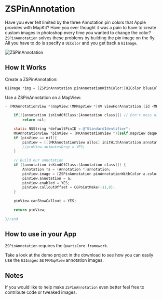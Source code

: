 ZSPinAnnotation
=============

Have you ever felt limited by the three Annotation pin colors that Apple provides with MapKit? Have you ever thought it was a pain to have to create custom images in photoshop every time you wanted to change the color?  `ZSPinAnnotation` solves these problems by building the pin image on the fly.  All you have to do is specify a `UIColor` and you get back a `UIImage`.

![ZSPinAnnotation](http://f.cl.ly/items/223W1a0d0s3m3S0h3K37/Screen%20Shot%202011-12-06%20at%203.59.23%20PM.png "ZSPinAnnotation")

How It Works
---

Create a ZSPinAnnotation:

```objective-c
UIImage *img = [ZSPinAnnotation pinAnnotationWithColor:[UIColor blueColor]];
```

Use a ZSPinAnnotation on a MapView:

```objective-c
- (MKAnnotationView *)mapView:(MKMapView *)mV viewForAnnotation:(id <MKAnnotation>)annotation {
	
	if(![annotation isKindOfClass:[Annotation class]]) // Don't mess user location
        return nil;
	
	static NSString *defaultPinID = @"StandardIdentifier";
	MKAnnotationView *pinView = (MKAnnotationView *)[self.mapView dequeueReusableAnnotationViewWithIdentifier:defaultPinID];
	if (pinView == nil){
		pinView = [[[MKAnnotationView alloc] initWithAnnotation:annotation reuseIdentifier:defaultPinID] autorelease];
		//pinView.animatesDrop = YES;
	}
	
	// Build our annotation
	if ([annotation isKindOfClass:[Annotation class]]) {
		Annotation *a = (Annotation *)annotation;
		pinView.image = [ZSPinAnnotation pinAnnotationWithColor:a.color];// ZSPinAnnotation Being Used
		pinView.annotation = a;
		pinView.enabled = YES;
		pinView.calloutOffset = CGPointMake(-11,0);
	}
	
	pinView.canShowCallout = YES;
	
	return pinView;
	
}//end
```

How to use in your App
---
`ZSPinAnnotation` requires the `QuartzCore.framework`.

Take a look at the demo project in the download to see how you can easily use the `UIImages` as `MKMapView` annotation images.

Notes
---

If you would like to help make `ZSPinAnnotation` even better feel free to contribute code or tweaked images.